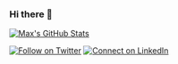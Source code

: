 ### Hi there 👋
[![Max's GitHub Stats](https://github-readme-stats-mu-rose.vercel.app/api?username=maxontech&show_icons=true&theme=vue)](https://github.com/maxontech/github-readme-stats)

[![Follow on Twitter](https://img.shields.io/badge/--twitter?label=Twitter&logo=Twitter&style=social)](https://twitter.com/max_on_tech) [![Connect on LinkedIn](https://img.shields.io/badge/--linkedin?label=LinkedIn&logo=LinkedIn&style=social)](https://www.linkedin.com/in/maxrohowsky)

<!--START_SECTION:activity-->



<!--
**maxontech/maxontech** is a ✨ _special_ ✨ repository because its `README.md` (this file) appears on your GitHub profile.

Here are some ideas to get you started:

- 🔭 I’m currently working on ...
- 🌱 I’m currently learning ...
- 👯 I’m looking to collaborate on ...
- 🤔 I’m looking for help with ...
- 💬 Ask me about ...
- 📫 How to reach me: ...
- 😄 Pronouns: ...
- ⚡ Fun fact: ...
-->
